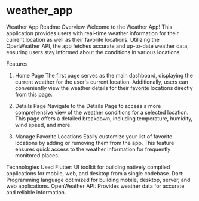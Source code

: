 # weather_app

Weather App Readme
Overview
Welcome to the Weather App! This application provides users with real-time weather information for their current location as well as their favorite locations. Utilizing the OpenWeather API, the app fetches accurate and up-to-date weather data, ensuring users stay informed about the conditions in various locations.

Features

1. Home Page
   The first page serves as the main dashboard, displaying the current weather for the user's current location. Additionally, users can conveniently view the weather details for their favorite locations directly from this page.

2. Details Page
   Navigate to the Details Page to access a more comprehensive view of the weather conditions for a selected location. This page offers a detailed breakdown, including temperature, humidity, wind speed, and more.

3. Manage Favorite Locations
   Easily customize your list of favorite locations by adding or removing them from the app. This feature ensures quick access to the weather information for frequently monitored places.

Technologies Used
Flutter: UI toolkit for building natively compiled applications for mobile, web, and desktop from a single codebase.
Dart: Programming language optimized for building mobile, desktop, server, and web applications.
OpenWeather API: Provides weather data for accurate and reliable information.
